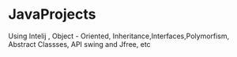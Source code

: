 # JavaProjects
Using Intelij , Object - Oriented, Inheritance,Interfaces,Polymorfism, Abstract Classses, API swing and Jfree, etc

